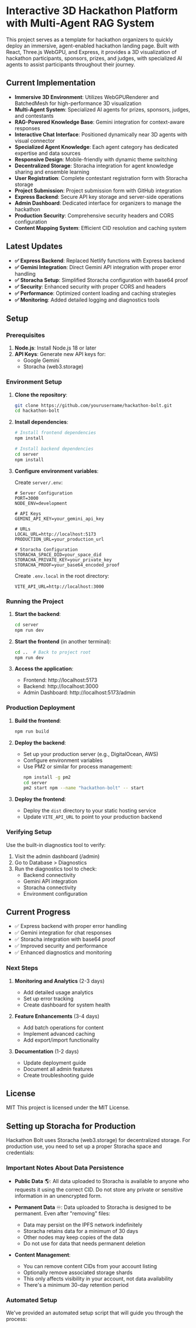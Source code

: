 # Interactive 3D Hackathon Platform with Multi-Agent RAG System

This project serves as a template for hackathon organizers to quickly deploy an immersive, agent-enabled hackathon landing page. Built with React, Three.js WebGPU, and Express, it provides a 3D visualization of hackathon participants, sponsors, prizes, and judges, with specialized AI agents to assist participants throughout their journey.

## Current Implementation

- **Immersive 3D Environment**: Utilizes WebGPURenderer and BatchedMesh for high-performance 3D visualization
- **Multi-Agent System**: Specialized AI agents for prizes, sponsors, judges, and contestants
- **RAG-Powered Knowledge Base**: Gemini integration for context-aware responses
- **Interactive Chat Interface**: Positioned dynamically near 3D agents with visual connector
- **Specialized Agent Knowledge**: Each agent category has dedicated expertise and data sources
- **Responsive Design**: Mobile-friendly with dynamic theme switching
- **Decentralized Storage**: Storacha integration for agent knowledge sharing and ensemble learning
- **User Registration**: Complete contestant registration form with Storacha storage
- **Project Submission**: Project submission form with GitHub integration
- **Express Backend**: Secure API key storage and server-side operations
- **Admin Dashboard**: Dedicated interface for organizers to manage the hackathon
- **Production Security**: Comprehensive security headers and CORS configuration
- **Content Mapping System**: Efficient CID resolution and caching system

## Latest Updates

- **✅ Express Backend**: Replaced Netlify functions with Express backend
- **✅ Gemini Integration**: Direct Gemini API integration with proper error handling
- **✅ Storacha Setup**: Simplified Storacha configuration with base64 proof
- **✅ Security**: Enhanced security with proper CORS and headers
- **✅ Performance**: Optimized content loading and caching strategies
- **✅ Monitoring**: Added detailed logging and diagnostics tools

## Setup

### Prerequisites

1. **Node.js**: Install Node.js 18 or later
2. **API Keys**: Generate new API keys for:
   - Google Gemini
   - Storacha (web3.storage)

### Environment Setup

1. **Clone the repository**:

   ```bash
   git clone https://github.com/yourusername/hackathon-bolt.git
   cd hackathon-bolt
   ```

2. **Install dependencies**:

   ```bash
   # Install frontend dependencies
   npm install

   # Install backend dependencies
   cd server
   npm install
   ```

3. **Configure environment variables**:

   Create `server/.env`:

   ```env
   # Server Configuration
   PORT=3000
   NODE_ENV=development

   # API Keys
   GEMINI_API_KEY=your_gemini_api_key

   # URLs
   LOCAL_URL=http://localhost:5173
   PRODUCTION_URL=your_production_url

   # Storacha Configuration
   STORACHA_SPACE_DID=your_space_did
   STORACHA_PRIVATE_KEY=your_private_key
   STORACHA_PROOF=your_base64_encoded_proof
   ```

   Create `.env.local` in the root directory:

   ```env
   VITE_API_URL=http://localhost:3000
   ```

### Running the Project

1. **Start the backend**:

   ```bash
   cd server
   npm run dev
   ```

2. **Start the frontend** (in another terminal):

   ```bash
   cd ..  # Back to project root
   npm run dev
   ```

3. **Access the application**:
   - Frontend: http://localhost:5173
   - Backend: http://localhost:3000
   - Admin Dashboard: http://localhost:5173/admin

### Production Deployment

1. **Build the frontend**:

   ```bash
   npm run build
   ```

2. **Deploy the backend**:

   - Set up your production server (e.g., DigitalOcean, AWS)
   - Configure environment variables
   - Use PM2 or similar for process management:
     ```bash
     npm install -g pm2
     cd server
     pm2 start npm --name "hackathon-bolt" -- start
     ```

3. **Deploy the frontend**:
   - Deploy the `dist` directory to your static hosting service
   - Update `VITE_API_URL` to point to your production backend

### Verifying Setup

Use the built-in diagnostics tool to verify:

1. Visit the admin dashboard (/admin)
2. Go to Database > Diagnostics
3. Run the diagnostics tool to check:
   - Backend connectivity
   - Gemini API integration
   - Storacha connectivity
   - Environment configuration

## Current Progress

- ✅ Express backend with proper error handling
- ✅ Gemini integration for chat responses
- ✅ Storacha integration with base64 proof
- ✅ Improved security and performance
- ✅ Enhanced diagnostics and monitoring

### Next Steps

1. **Monitoring and Analytics** (2-3 days)

   - Add detailed usage analytics
   - Set up error tracking
   - Create dashboard for system health

2. **Feature Enhancements** (3-4 days)

   - Add batch operations for content
   - Implement advanced caching
   - Add export/import functionality

3. **Documentation** (1-2 days)
   - Update deployment guide
   - Document all admin features
   - Create troubleshooting guide

## License

MIT
This project is licensed under the MIT License.

## Setting up Storacha for Production

Hackathon Bolt uses Storacha (web3.storage) for decentralized storage. For production use, you need to set up a proper Storacha space and credentials:

### Important Notes About Data Persistence

- **Public Data** 🌎: All data uploaded to Storacha is available to anyone who requests it using the correct CID. Do not store any private or sensitive information in an unencrypted form.

- **Permanent Data** ♾️: Data uploaded to Storacha is designed to be permanent. Even after "removing" files:

  - Data may persist on the IPFS network indefinitely
  - Storacha retains data for a minimum of 30 days
  - Other nodes may keep copies of the data
  - Do not use for data that needs permanent deletion

- **Content Management**:
  - You can remove content CIDs from your account listing
  - Optionally remove associated storage shards
  - This only affects visibility in your account, not data availability
  - There's a minimum 30-day retention period

### Automated Setup

We've provided an automated setup script that will guide you through the process:

```

```
